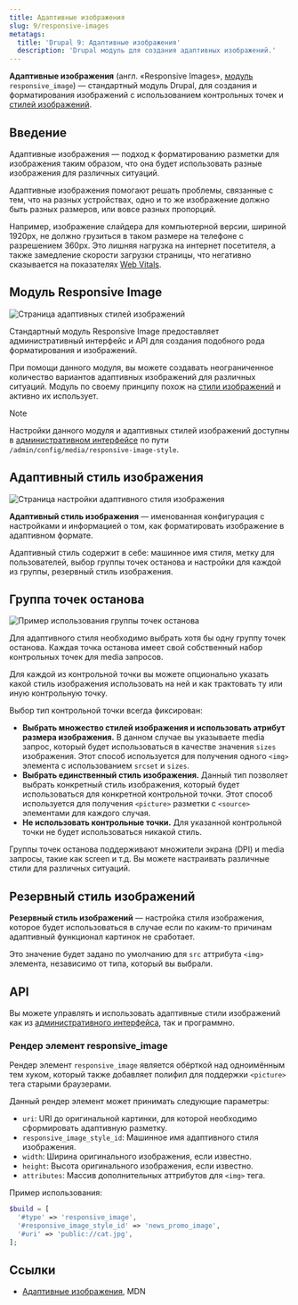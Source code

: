 ```yaml
---
title: Адаптивные изображения
slug: 9/responsive-images
metatags:
  title: 'Drupal 9: Адаптивные изображения'
  description: 'Drupal модуль для создания адаптивных изображений.'
---
```


**Адаптивные изображения** (англ. «Responsive Images», [модуль](../modules/index.md) `responsive_image`) — стандартный модуль Drupal, для создания и форматирования изображений с использованием контрольных точек и [стилей изображений](../image/image-styles/index.md).

## Введение

Адаптивные изображения — подход к форматированию разметки для изображения таким образом, что она будет использовать разные изображения для различных ситуаций.

Адаптивные изображения помогают решать проблемы, связанные с тем, что на разных устройствах, одно и то же изображение должно быть разных размеров, или вовсе разных пропорций.

Например, изображение слайдера для компьютерной версии, шириной 1920px, не должно грузиться в таком размере на телефоне с разрешением 360px. Это лишняя нагрузка на интернет посетителя, а также замедление скорости загрузки страницы, что негативно сказывается на показателях [Web Vitals](../../../web-vitals/index.md).

## Модуль Responsive Image

![Страница адаптивных стилей изображений](https://i.imgur.com/ge9sAFi.png)

Стандартный модуль Responsive Image предоставляет административный интерфейс и API для создания подобного рода форматирования и изображений.

При помощи данного модуля, вы можете создавать неограниченное количество вариантов адаптивных изображений для различных ситуаций. Модуль по своему принципу похож на [стили изображений](../image/image-styles/index.md) и активно их использует.

> [!NOTE]
> Настройки данного модуля и адаптивных стилей изображений доступны в [административном интерфейсе](../admin/index.md) по пути `/admin/config/media/responsive-image-style`.

## Адаптивный стиль изображения

![Страница настройки адаптивного стиля изображения](https://i.imgur.com/SOgsJ5i.png)

**Адаптивный стиль изображения** — именованная конфигурация с настройками и информацией о том, как форматировать изображение в адаптивном формате.

Адаптивный стиль содержит в себе: машинное имя стиля, метку для пользователей, выбор группы точек останова и настройки для каждой из группы, резервный стиль изображения.

## Группа точек останова

![Пример использования группы точек останова](https://i.imgur.com/emzJKQA.png)

Для адаптивного стиля необходимо выбрать хотя бы одну группу точек останова. Каждая точка останова имеет свой собственный набор контрольных точек для media запросов.

Для каждой из контрольной точки вы можете опционально указать какой стиль изображения использовать на ней и как трактовать ту или иную контрольную точку.

Выбор тип контрольной точки всегда фиксирован:

* **Выбрать множество стилей изображения и использовать атрибут размера изображения.** В данном случае вы указываете media запрос, который будет использоваться в качестве значения `sizes` изображения. Этот способ используется для получения одного `<img>` элемента с использованием `srcset` и `sizes`.
* **Выбрать единственный стиль изображения.** Данный тип позволяет выбрать конкретный стиль изображения, который будет использоваться для конкретной контрольной точки. Этот способ используется для получения `<picture>` разметки с `<source>` элементами для каждого случая.
* **Не использовать контрольные точки.** Для указанной контрольной точки не будет использоваться никакой стиль.

Группы точек останова поддерживают множители экрана (DPI) и media запросы, такие как screen и т.д. Вы можете настраивать различные стили для различных ситуаций.

## Резервный стиль изображений

**Резервный стиль изображений** — настройка стиля изображения, которое будет использоваться в случае если по каким-то причинам адаптивный функционал картинок не сработает.

Это значение будет задано по умолчанию для `src` аттрибута `<img>` элемента, независимо от типа, который вы выбрали.

## API

Вы можете управлять и использовать адаптивные стили изображений как из [административного интерфейса](../../admin/index.md), так и программно.

### Рендер элемент responsive_image

Рендер элемент `responsive_image` является обёрткой над одноимённым тем хуком, который также добавляет полифил для поддержки `<picture>` тега старыми браузерами.

Данный рендер элемент может принимать следующие параметры:

* `uri`: URI до оригинальной картинки, для которой необходимо сформировать адаптивную разметку.
* `responsive_image_style_id`: Машинное имя адаптивного стиля изображения.
* `width`: Ширина оригинального изображения, если известно.
* `height`: Высота оригинального изображения, если известно.
* `attributes`: Массив дополнительных аттрибутов для `<img>` тега.

Пример использования:

```php
$build = [
  '#type' => 'responsive_image',
  '#responsive_image_style_id' => 'news_promo_image',
  '#uri' => 'public://cat.jpg',
];
```

## Ссылки

- [Адаптивные изображения](https://developer.mozilla.org/ru/docs/Learn/HTML/Multimedia_and_embedding/Responsive_images), MDN
